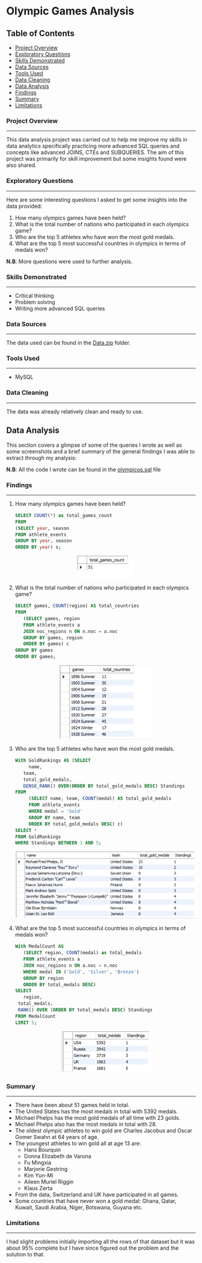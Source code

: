 # Olympic Games Analysis
## Table of Contents
- [Project Overview](#project-overview)
- [Exploratory Questions](#exploratory-questions)
- [Skills Demonstrated](#skills-demonstrated)
- [Data Sources](#data-sources)
- [Tools Used](#tools-used)
- [Data Cleaning](#data-cleaning)
- [Data Analysis](#data-analysis)
- [Findings](#findings)
- [Summary](#summary)
- [Limitations](#limitations)
### Project Overview
---
This data analysis project was carried out to help me improve my skills in data analytics specifically practicing more advanced SQL queries and concepts like advanced JOINS, CTEs and SUBQUERIES. The aim of this project was primarily for skill improvement but some insights found were also shared.
### Exploratory Questions
---
Here are some interesting questions I asked to get some insights into the data provided:
1. How many olympics games have been held?
2. What is the total number of nations who participated in each olympics game?
3. Who are the top 5 athletes who have won the most gold medals.
4. What are the top 5 most successful countries in olympics in terms of medals won?
   
**N.B**: More questions were used to further analysis.
### Skills Demonstrated
---
- Critical thinking
- Problem solving
- Writing more advanced SQL queries

### Data Sources
---
The data used can be found in the [Data.zip](Data.zip) folder.
### Tools Used
---
- MySQL
### Data Cleaning
---
The data was already relatively clean and ready to use.
## Data Analysis
This section covers a glimpse of some of the queries I wrote as well as some screenshots and a brief summary of the general findings I was able to extract through my analysis:

**N.B**: All the code I wrote can be found in the [olympicos.sql](olympicos.sql) file
### Findings
---
1. How many olympics games have been held?
   ```sql
   SELECT COUNT(*) as total_games_count
   FROM
   (SELECT year, season
   FROM athlete_events
   GROUP BY year, season
   ORDER BY year) s;
   ```
   <p align='center'>
     <img src="totalgames.png">
   </p>
3. What is the total number of nations who participated in each olympics game?
   ```sql
   SELECT games, COUNT(region) AS total_countries
   FROM
	  (SELECT games, region
	  FROM athlete_events a 
	  JOIN noc_regions n ON n.noc = a.noc
	  GROUP BY games, region
	  ORDER BY games) c
   GROUP BY games
   ORDER BY games;
   ```
   <p align='center'>
     <img src="totalcountries.png">
   </p>
5. Who are the top 5 athletes who have won the most gold medals.
   ```sql
   With GoldRankings AS (SELECT 
	    name, 
      team, 
      total_gold_medals,
      DENSE_RANK() OVER(ORDER BY total_gold_medals DESC) Standings
   FROM 
	    (SELECT name, team, COUNT(medal) AS total_gold_medals
	    FROM athlete_events
	    WHERE medal = 'Gold'
	    GROUP BY name, team
	    ORDER BY total_gold_medals DESC) c)
   SELECT *
   FROM GoldRankings
   WHERE Standings BETWEEN 1 AND 5;
   ```
   <p align='center'>
     <img src="mostgolds.png">
   </p>
7. What are the top 5 most successful countries in olympics in terms of medals won?
   ```sql
   With MedalCount AS 
	  (SELECT region, COUNT(medal) as total_medals
	  FROM athlete_events a 
	  JOIN noc_regions n ON a.noc = n.noc
	  WHERE medal IN ('Gold', 'Silver', 'Bronze')
	  GROUP BY region
	  ORDER BY total_medals DESC)
   SELECT 
	  region, 
    total_medals,
    RANK() OVER (ORDER BY total_medals DESC) Standings
   FROM MedalCount
   LIMIT 5;
   ```
   <p align='center'>
     <img src="mostmedals.png">
   </p>
### Summary
---
- There have been about 51 games held in total.
- The United States has the most medals in total with 5392 medals.
- Michael Phelps has the most gold medals of all time with 23 golds.
- Michael Phelps also has the most medals in total with 28.
- The oldest olympic athletes to win gold are Charles Jacobus and Oscar Gomer Swahn at 64 years of age.
- The youngest athletes to win gold all at age 13 are: 
  - Hans Bourquin
  - Donna Elizabeth de Varona
  - Fu Mingxia
  - Marjorie Gestring
  - Kim Yun-Mi
  - Aileen Muriel Riggin
  - Klaus Zerta
- From the data, Switzerland and UK have participated in all games.
- Some countries that have never won a gold medal: Ghana, Qatar, Kuwait, Saudi Arabia, Niger, Botswana, Guyana etc.

### Limitations
---
I had slight problems initially importing all the rows of that dataset but it was about 95% complete but I have since figured out the problem and the solution to that.
